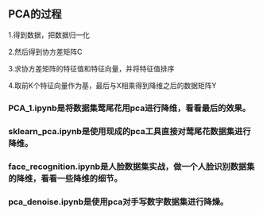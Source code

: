 ## PCA的过程

1.得到数据，把数据归一化

2.然后得到协方差矩阵C

3.求协方差矩阵的特征值和特征向量，并将特征值排序

4.取前K个特征向量作为基，最后与X相乘得到降维之后的数据矩阵Y  
  

### PCA_1.ipynb是将数据集莺尾花用pca进行降维，看看最后的效果。  
### sklearn_pca.ipynb是使用现成的pca工具直接对莺尾花数据集进行降维。  
### face_recognition.ipynb是人脸数据集实战，做一个人脸识别数据集的降维，看看一些降维的细节。  
### pca_denoise.ipynb是使用pca对手写数字数据集进行降燥。 